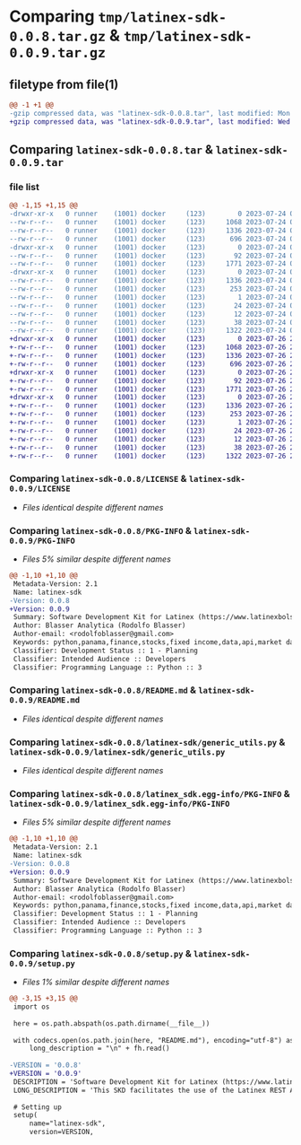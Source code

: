# Comparing `tmp/latinex-sdk-0.0.8.tar.gz` & `tmp/latinex-sdk-0.0.9.tar.gz`

## filetype from file(1)

```diff
@@ -1 +1 @@
-gzip compressed data, was "latinex-sdk-0.0.8.tar", last modified: Mon Jul 24 06:53:21 2023, max compression
+gzip compressed data, was "latinex-sdk-0.0.9.tar", last modified: Wed Jul 26 23:20:53 2023, max compression
```

## Comparing `latinex-sdk-0.0.8.tar` & `latinex-sdk-0.0.9.tar`

### file list

```diff
@@ -1,15 +1,15 @@
-drwxr-xr-x   0 runner    (1001) docker     (123)        0 2023-07-24 06:53:21.613918 latinex-sdk-0.0.8/
--rw-r--r--   0 runner    (1001) docker     (123)     1068 2023-07-24 06:53:12.000000 latinex-sdk-0.0.8/LICENSE
--rw-r--r--   0 runner    (1001) docker     (123)     1336 2023-07-24 06:53:21.613918 latinex-sdk-0.0.8/PKG-INFO
--rw-r--r--   0 runner    (1001) docker     (123)      696 2023-07-24 06:53:12.000000 latinex-sdk-0.0.8/README.md
-drwxr-xr-x   0 runner    (1001) docker     (123)        0 2023-07-24 06:53:21.613918 latinex-sdk-0.0.8/latinex-sdk/
--rw-r--r--   0 runner    (1001) docker     (123)       92 2023-07-24 06:53:12.000000 latinex-sdk-0.0.8/latinex-sdk/__init__.py
--rw-r--r--   0 runner    (1001) docker     (123)     1771 2023-07-24 06:53:12.000000 latinex-sdk-0.0.8/latinex-sdk/generic_utils.py
-drwxr-xr-x   0 runner    (1001) docker     (123)        0 2023-07-24 06:53:21.613918 latinex-sdk-0.0.8/latinex_sdk.egg-info/
--rw-r--r--   0 runner    (1001) docker     (123)     1336 2023-07-24 06:53:21.000000 latinex-sdk-0.0.8/latinex_sdk.egg-info/PKG-INFO
--rw-r--r--   0 runner    (1001) docker     (123)      253 2023-07-24 06:53:21.000000 latinex-sdk-0.0.8/latinex_sdk.egg-info/SOURCES.txt
--rw-r--r--   0 runner    (1001) docker     (123)        1 2023-07-24 06:53:21.000000 latinex-sdk-0.0.8/latinex_sdk.egg-info/dependency_links.txt
--rw-r--r--   0 runner    (1001) docker     (123)       24 2023-07-24 06:53:21.000000 latinex-sdk-0.0.8/latinex_sdk.egg-info/requires.txt
--rw-r--r--   0 runner    (1001) docker     (123)       12 2023-07-24 06:53:21.000000 latinex-sdk-0.0.8/latinex_sdk.egg-info/top_level.txt
--rw-r--r--   0 runner    (1001) docker     (123)       38 2023-07-24 06:53:21.617918 latinex-sdk-0.0.8/setup.cfg
--rw-r--r--   0 runner    (1001) docker     (123)     1322 2023-07-24 06:53:12.000000 latinex-sdk-0.0.8/setup.py
+drwxr-xr-x   0 runner    (1001) docker     (123)        0 2023-07-26 23:20:53.124433 latinex-sdk-0.0.9/
+-rw-r--r--   0 runner    (1001) docker     (123)     1068 2023-07-26 23:20:42.000000 latinex-sdk-0.0.9/LICENSE
+-rw-r--r--   0 runner    (1001) docker     (123)     1336 2023-07-26 23:20:53.124433 latinex-sdk-0.0.9/PKG-INFO
+-rw-r--r--   0 runner    (1001) docker     (123)      696 2023-07-26 23:20:42.000000 latinex-sdk-0.0.9/README.md
+drwxr-xr-x   0 runner    (1001) docker     (123)        0 2023-07-26 23:20:53.120433 latinex-sdk-0.0.9/latinex-sdk/
+-rw-r--r--   0 runner    (1001) docker     (123)       92 2023-07-26 23:20:42.000000 latinex-sdk-0.0.9/latinex-sdk/__init__.py
+-rw-r--r--   0 runner    (1001) docker     (123)     1771 2023-07-26 23:20:42.000000 latinex-sdk-0.0.9/latinex-sdk/generic_utils.py
+drwxr-xr-x   0 runner    (1001) docker     (123)        0 2023-07-26 23:20:53.124433 latinex-sdk-0.0.9/latinex_sdk.egg-info/
+-rw-r--r--   0 runner    (1001) docker     (123)     1336 2023-07-26 23:20:53.000000 latinex-sdk-0.0.9/latinex_sdk.egg-info/PKG-INFO
+-rw-r--r--   0 runner    (1001) docker     (123)      253 2023-07-26 23:20:53.000000 latinex-sdk-0.0.9/latinex_sdk.egg-info/SOURCES.txt
+-rw-r--r--   0 runner    (1001) docker     (123)        1 2023-07-26 23:20:53.000000 latinex-sdk-0.0.9/latinex_sdk.egg-info/dependency_links.txt
+-rw-r--r--   0 runner    (1001) docker     (123)       24 2023-07-26 23:20:53.000000 latinex-sdk-0.0.9/latinex_sdk.egg-info/requires.txt
+-rw-r--r--   0 runner    (1001) docker     (123)       12 2023-07-26 23:20:53.000000 latinex-sdk-0.0.9/latinex_sdk.egg-info/top_level.txt
+-rw-r--r--   0 runner    (1001) docker     (123)       38 2023-07-26 23:20:53.124433 latinex-sdk-0.0.9/setup.cfg
+-rw-r--r--   0 runner    (1001) docker     (123)     1322 2023-07-26 23:20:42.000000 latinex-sdk-0.0.9/setup.py
```

### Comparing `latinex-sdk-0.0.8/LICENSE` & `latinex-sdk-0.0.9/LICENSE`

 * *Files identical despite different names*

### Comparing `latinex-sdk-0.0.8/PKG-INFO` & `latinex-sdk-0.0.9/PKG-INFO`

 * *Files 5% similar despite different names*

```diff
@@ -1,10 +1,10 @@
 Metadata-Version: 2.1
 Name: latinex-sdk
-Version: 0.0.8
+Version: 0.0.9
 Summary: Software Development Kit for Latinex (https://www.latinexbolsa.com)
 Author: Blasser Analytica (Rodolfo Blasser)
 Author-email: <rodolfoblasser@gmail.com>
 Keywords: python,panama,finance,stocks,fixed income,data,api,market data,latinex
 Classifier: Development Status :: 1 - Planning
 Classifier: Intended Audience :: Developers
 Classifier: Programming Language :: Python :: 3
```

### Comparing `latinex-sdk-0.0.8/README.md` & `latinex-sdk-0.0.9/README.md`

 * *Files identical despite different names*

### Comparing `latinex-sdk-0.0.8/latinex-sdk/generic_utils.py` & `latinex-sdk-0.0.9/latinex-sdk/generic_utils.py`

 * *Files identical despite different names*

### Comparing `latinex-sdk-0.0.8/latinex_sdk.egg-info/PKG-INFO` & `latinex-sdk-0.0.9/latinex_sdk.egg-info/PKG-INFO`

 * *Files 5% similar despite different names*

```diff
@@ -1,10 +1,10 @@
 Metadata-Version: 2.1
 Name: latinex-sdk
-Version: 0.0.8
+Version: 0.0.9
 Summary: Software Development Kit for Latinex (https://www.latinexbolsa.com)
 Author: Blasser Analytica (Rodolfo Blasser)
 Author-email: <rodolfoblasser@gmail.com>
 Keywords: python,panama,finance,stocks,fixed income,data,api,market data,latinex
 Classifier: Development Status :: 1 - Planning
 Classifier: Intended Audience :: Developers
 Classifier: Programming Language :: Python :: 3
```

### Comparing `latinex-sdk-0.0.8/setup.py` & `latinex-sdk-0.0.9/setup.py`

 * *Files 1% similar despite different names*

```diff
@@ -3,15 +3,15 @@
 import os
 
 here = os.path.abspath(os.path.dirname(__file__))
 
 with codecs.open(os.path.join(here, "README.md"), encoding="utf-8") as fh:
     long_description = "\n" + fh.read()
 
-VERSION = '0.0.8'
+VERSION = '0.0.9'
 DESCRIPTION = 'Software Development Kit for Latinex (https://www.latinexbolsa.com)'
 LONG_DESCRIPTION = 'This SKD facilitates the use of the Latinex REST API, it allows the user to register (getting an API Key) and to fetch data in a friction-less manner'
 
 # Setting up
 setup(
     name="latinex-sdk",
     version=VERSION,
```

